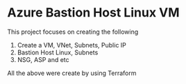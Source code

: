 # Azure Bastion Host Linux VM
This project focuses on creating the following

1. Create a VM, VNet, Subnets, Public IP
2. Bastion Host Linux, Subnets
3. NSG, ASP and etc

All the above were create by using Terraform